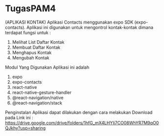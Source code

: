# TugasPAM4

(APLIKASI KONTAK)
Aplikasi Contacts menggunakan expo SDK (expo-contacts). 
Aplikasi ini digunakan untuk mengontrol kontak-kontak dimana terdapat fungsi untuk : 
1. Melihat List Daftar Kontak
2. Membuat Daftar Kontak
3. Menghapus Kontak
4. Mengubah Kontak

Modul Yang Digunakan Aplikasi ini adalah 
1. expo
2. expo-contacts
3. react-native
4. react-native-gesture-handler
5. @react-navigation/native
6. @react-navigation/stack

Penginstalan Aplikasi dapat dilakukan dengan cara melakukan Download pada Link ini :
https://drive.google.com/drive/folders/1hfG_mX4LHYIi7CO08WhYR7M9qO0QJkhy?usp=sharing
